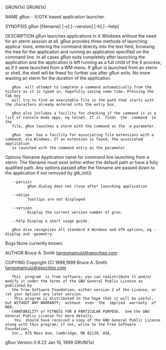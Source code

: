 GRUN(1x)                                                                                                                                  GRUN(1x)

NAME
       gRun - X/GTK based application launcher.

SYNOPSIS
       gRun [filename] [-v] [--version] [-h] [--help]

DESCRIPTION
       gRun  launches  applications  in  X Windows without the need for an xterm session at all. gRun provides three methods of launching applica‐
       tions, entering the command directly into the text field, browsing the tree for the application and running an application specified on the
       command line. In all cases gRun exits completely after launching the application and the application is left running as a full child of the
       X process, as if it were launched from a WM menu. If gRun is launched from an xterm or shell, the shell will be freed for further use after
       gRun exits. No more wasting an xterm for the duration of the application.

       gRun  will attempt to complete a command automatically from the history as it is typed in, hopefully saving some time. Pressing the Tab key
       will try to find an executable file in the path that starts with the characters already entered into the entry box.

       gRun also includes a facility for checking if the command is in a list of console mode apps, eg telnet. If it  finds  the  command  in  the
       file, gRun launches a xterm with the command as the -e parameter.

       gRun  now  has a facility for associating file extensions with a command, ala Windows. If an extension is found, the associated application
       is launched with the command entry as the parameter.

   Options
       filename
              Application name for command line launching from a xterm. The filename must exist within either the default path  or  have  a  fully
              qualified path. Any options passed after the filename are passed down to the application if not removed by gtk_init()

       --persist
              gRun dialog does not close after launching application

       --notips
              Tooltips are not displayed

       --version
              Display the current version number of grun.

       --help Display a short usage guide.

       gRun also recognizes all standard X Windows and GTK options, eg -display and -geometry.

Bugs
       None currently known.

AUTHOR
       Bruce A. Smith <tangomanrulz@geocities.com>

COPYING
       Copyright (C) 1998,1999
        Bruce A. Smith <tangomanrulz@geocities.com>

       This  program  is free software; you can redistribute it and/or modify it under the terms of the GNU General Public License as published by
       the Free Software Foundation; either version 2 of the License, or (at your option) any later version.
        This program is distributed in the hope that it will be useful, but WITHOUT ANY WARRANTY;  without  even  the  implied  warranty  of  MER‐
       CHANTABILITY or FITNESS FOR A PARTICULAR PURPOSE.  See the GNU General Public License for more details.
        You  should have received a copy of the GNU General Public License along with this program; if not, write to the Free Software Foundation,
       Inc., 675 Mass Ave, Cambridge, MA 02139, USA.

gRun Version 0.9.22                                                Jan 15, 1999                                                           GRUN(1x)
